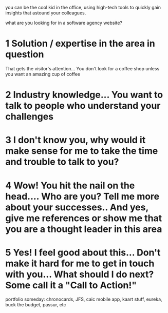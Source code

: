 
you can be the cool kid in the office, using high-tech tools to quickly gain insights that astound your colleagues.

what are you looking for in a software agency website?
# 1 Solution / expertise in the area in question

That gets the visitor's attention... You don't look for a coffee shop unless you want an amazing cup of coffee

# 2 Industry knowledge... You want to talk to people who understand your challenges

# 3 I don't know you, why would it make sense for me to take the time and trouble to talk to you?

# 4 Wow! You hit the nail on the head.... Who are you? Tell me more about your successes.. And yes, give me references or show me that you are a thought leader in this area

# 5 Yes! I feel good about this... Don't make it hard for me to get in touch with you... What should I do next? Some call it a "Call to Action!"


portfolio someday: chronocards, JFS, caic mobile app, kaart stuff, eureka, buck the budget, passur, etc
